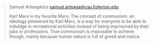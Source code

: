 > Samuel Arteaga\s\s
> samuel.arteaga@csu.fullerton.edu
> 
> Karl Marx is my favorite Marx; The concept of communism, an ideology pioneered by Karl Marx,
> is a way for everyone to be able to induldge in recreational activities instead of being 
> imprisoned by their jobs or professions. True communism is impossible to achieve though, 
> mainly because human nature is full of greed and malice.  
